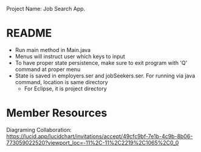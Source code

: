 Project Name:
Job Search App.         

# README
- Run main method in Main.java
- Menus will instruct user which keys to input
- To have proper state persistence, make sure to exit program with 'Q' command at proper menu
- State is saved in employers.ser and jobSeekers.ser. For running via java command, location is same directory
  - For Eclipse, it is project directory

# Member Resources
Diagraming Collaboration:
https://lucid.app/lucidchart/invitations/accept/49cfc9bf-7e1b-4c9b-8b06-773059022520?viewport_loc=-11%2C-11%2C2219%2C1065%2C0_0


